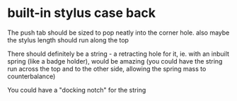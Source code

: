 # built-in stylus case back

The push tab should be sized to pop neatly into the corner hole. also maybe the stylus length should run along the top

There should definitely be a string - a retracting hole for it, ie. with an inbuilt spring (like a badge holder), would be amazing (you could have the string run across the top and to the other side, allowing the spring mass to counterbalance)

You could have a "docking notch" for the string
